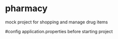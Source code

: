 # pharmacy
mock project for shopping and manage drug items

#config application.properties before starting project
